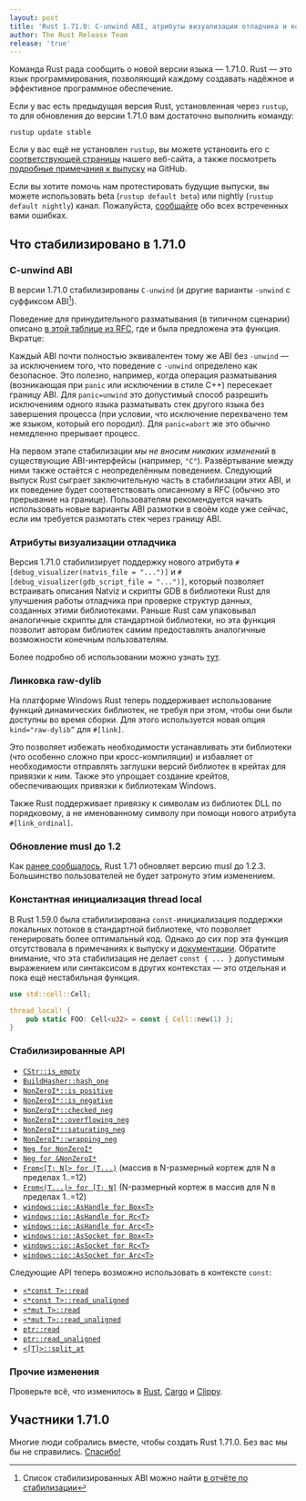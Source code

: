 ```yaml
---
layout: post
title: 'Rust 1.71.0: C-unwind ABI, атрибуты визуализации отладчика и константная инициализация thread local'
author: The Rust Release Team
release: 'true'
---
```


Команда Rust рада сообщить о новой версии языка — 1.71.0. Rust — это язык программирования, позволяющий каждому создавать надёжное и эффективное программное обеспечение.

Если у вас есть предыдущая версия Rust, установленная через `rustup`, то для обновления до версии 1.71.0 вам достаточно выполнить команду:

```console
rustup update stable
```

Если у вас ещё не установлен `rustup`, вы можете установить его с [соответствующей страницы](https://www.rust-lang.org/install.html) нашего веб-сайта, а также посмотреть [подробные примечания к выпуску](https://github.com/rust-lang/rust/releases/tag/1.71.0) на GitHub.

Если вы хотите помочь нам протестировать будущие выпуски, вы можете использовать beta (`rustup default beta`) или nightly (`rustup default nightly`) канал. Пожалуйста, [сообщайте](https://github.com/rust-lang/rust/issues/new/choose) обо всех встреченных вами ошибках.

## Что стабилизировано в 1.71.0

### C-unwind ABI

В версии 1.71.0 стабилизированы `C-unwind` (и другие варианты `-unwind` с суффиксом ABI[^1]).

Поведение для принудительного разматывания (в типичном сценарии) описано [в этой таблице из RFC], где и была предложена эта функция. Вкратце:

Каждый ABI почти полностью эквивалентен тому же ABI без `-unwind` — за исключением того, что поведение с `-unwind` определено как безопасное. Это полезно, например, когда операция разматывания (возникающая при `panic` или исключении в стиле C++) пересекает границу ABI. Для `panic=unwind` это допустимый способ разрешить исключениям одного языка разматывать стек другого языка без завершения процесса (при условии, что исключение перехвачено тем же языком, который его породил). Для `panic=abort` же это обычно немедленно прерывает процесс.

На первом этапе стабилизации *мы не вносим никаких изменений* в существующие ABI-интерфейсы (например, `"C"`). Развёртывание между ними также остаётся с неопределённым поведением. Следующий выпуск Rust сыграет заключительную часть в стабилизации этих ABI, и их поведение будет соответствовать описанному в RFC (обычно это прерывание на границе). Пользователям рекомендуется начать использовать новые варианты ABI размотки в своём коде уже сейчас, если им требуется размотать стек через границу ABI.

### Атрибуты визуализации отладчика

Версия 1.71.0 стабилизирует поддержку нового атрибута `#[debug_visualizer(natvis_file = "...")]` и `#[debug_visualizer(gdb_script_file = "...")]`, который позволяет встраивать описания Natviz и скрипты GDB в библиотеки Rust для улучшения работы отладчика при проверке структур данных, созданных этими библиотеками. Раньше Rust сам упаковывал аналогичные скрипты для стандартной библиотеки, но эта функция позволит авторам библиотек самим предоставлять аналогичные возможности конечным пользователям.

Более подробно об использовании можно узнать [тут](https://doc.rust-lang.org/nightly/reference/attributes/debugger.html#the-debugger_visualizer-attribute).

### Линковка raw-dylib

На платформе Windows Rust теперь поддерживает использование функций динамических библиотек, не требуя при этом, чтобы они были доступны во время сборки. Для этого используется новая опция `kind="raw-dylib”` для `#[link]`.

Это позволяет избежать необходимости устанавливать эти библиотеки (что особенно сложно при кросс-компиляции) и избавляет от необходимости отправлять заглушки версий библиотек в крейтах для привязки к ним. Также это упрощает создание крейтов, обеспечивающих привязки к библиотекам Windows.

Также Rust поддерживает привязку к символам из библиотек DLL по порядковому, а не именованному символу при помощи нового атрибута `#[link_ordinal]`.

### Обновление musl до 1.2

Как [ранее сообщалось](https://blog.rust-lang.org/2023/05/09/Updating-musl-targets.html), Rust 1.71 обновляет версию musl до 1.2.3. Большинство пользователей не будет затронуто этим изменением.

### Константная инициализация thread local

В Rust 1.59.0 была стабилизирована `const-`инициализация поддержки локальных потоков в стандартной библиотеке, что позволяет генерировать более оптимальный код. Однако до сих пор эта функция отсутствовала в примечаниях к выпуску и [документации](https://doc.rust-lang.org/stable/std/macro.thread_local.html). Обратите внимание, что эта стабилизация не делает `const { ... }` допустимым выражением или синтаксисом в других контекстах — это отдельная и пока ещё нестабильная функция.

```rust
use std::cell::Cell;

thread_local! {
    pub static FOO: Cell<u32> = const { Cell::new(1) };
}
```

### Стабилизированные API

- [`CStr::is_empty`](https://doc.rust-lang.org/stable/std/ffi/struct.CStr.html#method.is_empty)
- [`BuildHasher::hash_one`](https://doc.rust-lang.org/stable/std/hash/trait.BuildHasher.html#method.hash_one)
- [`NonZeroI*::is_positive`](https://doc.rust-lang.org/stable/std/num/struct.NonZeroI32.html#method.is_positive)
- [`NonZeroI*::is_negative`](https://doc.rust-lang.org/stable/std/num/struct.NonZeroI32.html#method.is_negative)
- [`NonZeroI*::checked_neg`](https://doc.rust-lang.org/stable/std/num/struct.NonZeroI32.html#method.checked_neg)
- [`NonZeroI*::overflowing_neg`](https://doc.rust-lang.org/stable/std/num/struct.NonZeroI32.html#method.overflowing_neg)
- [`NonZeroI*::saturating_neg`](https://doc.rust-lang.org/stable/std/num/struct.NonZeroI32.html#method.saturating_neg)
- [`NonZeroI*::wrapping_neg`](https://doc.rust-lang.org/stable/std/num/struct.NonZeroI32.html#method.wrapping_neg)
- [`Neg for NonZeroI*`](https://doc.rust-lang.org/stable/std/num/struct.NonZeroI32.html#impl-Neg-for-NonZeroI32)
- [`Neg for &NonZeroI*`](https://doc.rust-lang.org/stable/std/num/struct.NonZeroI32.html#impl-Neg-for-%26NonZeroI32)
- [`From<[T; N]> for (T...)`](https://doc.rust-lang.org/stable/std/primitive.array.html#impl-From%3C%5BT;+1%5D%3E-for-(T,)) (массив в N-размерный кортеж для N в пределах 1..=12)
- [`From<(T...)> for [T; N]`](https://doc.rust-lang.org/stable/std/primitive.array.html#impl-From%3C(T,)%3E-for-%5BT;+1%5D) (N-размерный кортеж в массив для N в пределах 1..=12)
- [`windows::io::AsHandle for Box<T>`](https://doc.rust-lang.org/stable/std/os/windows/io/trait.AsHandle.html#impl-AsHandle-for-Box%3CT%3E)
- [`windows::io::AsHandle for Rc<T>`](https://doc.rust-lang.org/stable/std/os/windows/io/trait.AsHandle.html#impl-AsHandle-for-Rc%3CT%3E)
- [`windows::io::AsHandle for Arc<T>`](https://doc.rust-lang.org/stable/std/os/windows/io/trait.AsHandle.html#impl-AsHandle-for-Arc%3CT%3E)
- [`windows::io::AsSocket for Box<T>`](https://doc.rust-lang.org/stable/std/os/windows/io/trait.AsSocket.html#impl-AsSocket-for-Box%3CT%3E)
- [`windows::io::AsSocket for Rc<T>`](https://doc.rust-lang.org/stable/std/os/windows/io/trait.AsSocket.html#impl-AsSocket-for-Rc%3CT%3E)
- [`windows::io::AsSocket for Arc<T>`](https://doc.rust-lang.org/stable/std/os/windows/io/trait.AsSocket.html#impl-AsSocket-for-Arc%3CT%3E)

Следующие API теперь возможно использовать в контексте `const`:

- [`<*const T>::read`](https://doc.rust-lang.org/stable/std/primitive.pointer.html#method.read)
- [`<*const T>::read_unaligned`](https://doc.rust-lang.org/stable/std/primitive.pointer.html#method.read_unaligned)
- [`<*mut T>::read`](https://doc.rust-lang.org/stable/std/primitive.pointer.html#method.read-1)
- [`<*mut T>::read_unaligned`](https://doc.rust-lang.org/stable/std/primitive.pointer.html#method.read_unaligned-1)
- [`ptr::read`](https://doc.rust-lang.org/stable/std/ptr/fn.read.html)
- [`ptr::read_unaligned`](https://doc.rust-lang.org/stable/std/ptr/fn.read_unaligned.html)
- [`<[T]>::split_at`](https://doc.rust-lang.org/stable/std/primitive.slice.html#method.split_at)

### Прочие изменения

Проверьте всё, что изменилось в [Rust](https://github.com/rust-lang/rust/releases/tag/1.71.0), [Cargo](https://github.com/rust-lang/cargo/blob/master/CHANGELOG.md#cargo-171-2023-07-13) и [Clippy](https://github.com/rust-lang/rust-clippy/blob/master/CHANGELOG.md#rust-171).

## Участники 1.71.0

Многие люди собрались вместе, чтобы создать Rust 1.71.0. Без вас мы бы не справились. [Спасибо!](https://thanks.rust-lang.org/rust/1.71.0/)

[^1]: Список стабилизированных ABI можно найти [в отчёте по стабилизации](https://github.com/rust-lang/rust/issues/74990#issuecomment-1363473645)


[в этой таблице из RFC]: https://github.com/rust-lang/rfcs/blob/master/text/2945-c-unwind-abi.md#abi-boundaries-and-unforced-unwinding
